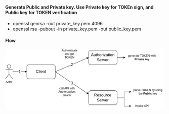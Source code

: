 #### Generate Public and Private key. Use Private key for TOKEn sign, and Public key for TOKEN verification
- openssl genrsa -out private_key.pem 4096
- openssl rsa -pubout -in private_key.pem -out public_key.pem


#### Flow
![img.png](img.png)
